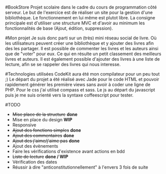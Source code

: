 #BookStore
Projet scolaire dans le cadre du cours de programmation côté serveur. 
Le but de l'exercice est de réaliser un site pour la gestion d'une bibliothèque. Le fonctionnement en lui même est plutot libre.
La consigne principale est d'utiliser une structure MVC et d'avoir au minimum les fonctionnalités de base (Ajout, édition, suppression).

#Mon projet
Je suis donc parti sur un (très) mini réseau social de livre. Où les utilisateurs peuvent créer une bibliothèque et y ajouter des livres afin des les partager.
Il est possible de commenter les livres et les auteurs ainsi que de "voter" pour eux. Ce qui en résulte un petit classement des meilleurs livres et auteurs. 
Il est également possible d'ajouter des livres à une liste de lecture, afin se se rappeler des livres qui nous interesse.

#Technologies utilisées
CodeKit aura été mon compilateur pour un peu tout ;)
Le départ du projet a été réalisé avec Jade pour le code HTML et pouvoir rapidement générer les première views sans avoir à coder une ligne de PHP.
Pour le css j'ai utilisé compass et sass.
Le js au départ du javascript puis je me suis orienté vers la syntaxe coffeescript pour tester.

#TODO
- ~~Mise place de la structure~~ **done**
- Mise en place du design **WIP**
- Responsive
- ~~Ajout des fonctions simples~~ **done** 
- ~~Ajout des commentaires~~ **done** 
- ~~Ajout des j'aime/j'aime pas~~ **done** 
- Ajout des évènements 
- Faire les vérifications d'existence avant actions en bdd
- ~~Liste de lecture~~ **done / WIP**  
- Vérification des dates
- Réussir à dire "anticonstitutionnellement" à l'envers 3 fois de suite